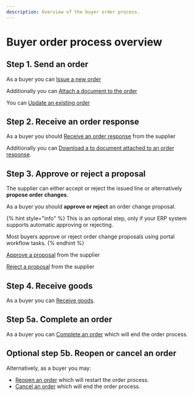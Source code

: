 ```yaml
---
description: Overview of the buyer order process.
---
```


# Buyer order process overview

## Step 1. Send an order

As a buyer you can [Issue a new order](issue/)

Additionally you can [Attach a document to the order](issue/attach-document.md)

You can [Update an existing order](update.md)

## Step 2. Receive an order response

As a buyer you should [Receive an order response](receive/) from the supplier

Additionally you can [Download a to document attached to an order response](receive/download-document.md).

## Step 3. Approve or reject a proposal

The supplier can either accept or reject the issued line or alternatively **propose order changes**.

As a buyer you should **approve or reject** an order change proposal.

{% hint style="info" %}
This is an optional step, only if your ERP system supports automatic approving or rejecting.

Most buyers approve or reject order change proposals using portal workflow tasks.
{% endhint %}

[Approve a proposal](approve-proposal.md) from the supplier

[Reject a proposal](reject-proposal.md)  from the supplier

## Step 4. Receive goods

As a buyer you can [Receive goods](receive-goods.md).

## Step 5a. Complete an order

As a buyer you can [Complete an order](complete.md) which will end the order process.

## Optional step 5b. Reopen or cancel an order

Alternatively, as a buyer you may:

* [Reopen an order](reopen.md) which will restart the order process.
* [Cancel an order](cancel.md) which will end the order process.

 

